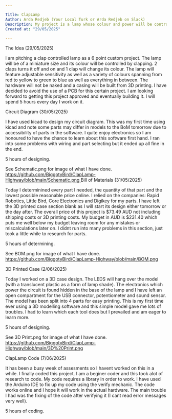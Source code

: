 ```yaml
---

Title: ClapLamp
Author: Arda Redjeb (Your Local Turk or Arda Redjeb on Slack)
Description: My project is a lamp whose colour and power will be controlled through the use of clapping
Created at: "29/05/2025"

---
```


The Idea (29/05/2025)

I am pitching a clap controlled lamp as a 6 point custom project.
The lamp will be of a miniature size and its colour will be controlled by clapping.
2 claps turns it off and on and 1 clap will change its colour.
The lamp will feature adjustable sensitivity as well as a variety of colours spanning from red to yellow to green to blue as well as everything in between.
The hardware will not be naked and a casing will be built from 3D printing.
I have decided to avoid the use of a PCB for this certain project.
I am looking forward to getting this project approved and eventually building it.
I will spend 5 hours every day I work on it.


Circuit Diagram (30/05/2025)

I have used kicad to design my circuit diagram.
This was my first time using kicad and note some parts may differ in models to the BoM tomorrow due to accessibility of parts in the software.
I quite enjoy electronics so I am honoured to have the chance to learn about this software first hand.
I ran into some problems with wiring and part selecting but it ended up all fine in the end.

5 hours of designing.


See Schematic.png for image of what I have done. [https://github.com/BiggotyBird/ClapLamp-Highway/blob/main/Schematic.png
](https://github.com/BiggotyBird/ClapLamp-Highway/blob/main/Schematic.PNG)
Bill of Materials (31/05/2025)

Today I determinined every part I needed, the quantity of that part and the lowest possible reasonable price online. 
I relied on the companies: Rapid Robotics, Little Bird, Core Electronics and Digikey for my parts. 
I have left the 3D printed case section blank as I will start its design either tomorrow or the day after. 
The overall price of this project is $73.49 AUD not including shipping costs or 3D printing costs.
My budget in AUD is $231.40 which puts me well below my budget leaving room for any mistakes or miscalculations later on.
I didnt run into many problems in this section, just took a little while to research for parts.

5 hours of determining.

See BOM.png for image of what I have done.
https://github.com/BiggotyBird/ClapLamp-Highway/blob/main/BOM.png

3D Printed Case (2/06/2025)

Today I worked on a 3D case design.
The LEDS will hang over the model (with a translucent plastic as a form of lamp shade).
The electronics which power the circuit is found hidden in the base of the lamp and I have left an open compartment for the USB connector, potentiometer and sound sensor.
The model has been split into 4 parts for easy printing.
This is my first time ever using a 3D modelling software and this simple model gave me lots of troubles.
I had to learn which each tool does but I prevailed and am eager to learn more.

5 hours of designing.

See 3D Print.png for image of what I have done. https://github.com/BiggotyBird/ClapLamp-Highway/blob/main/3D%20Print.png

ClapLamp Code (7/06/2025)

It has been a busy week of assesments so I havent worked on this in a while. 
I finally coded this project.
I am a beginer coder and this took alot of research to code.
My code requires a library in order to work.
I have used the Arduino IDE to fix up my code using the verify mechanic.
The code works online and I hope it will work in the actual hardware.
The main trouble I had was the fixing of the code after verifying it (I cant read error messages very well).

5 hours of coding.

